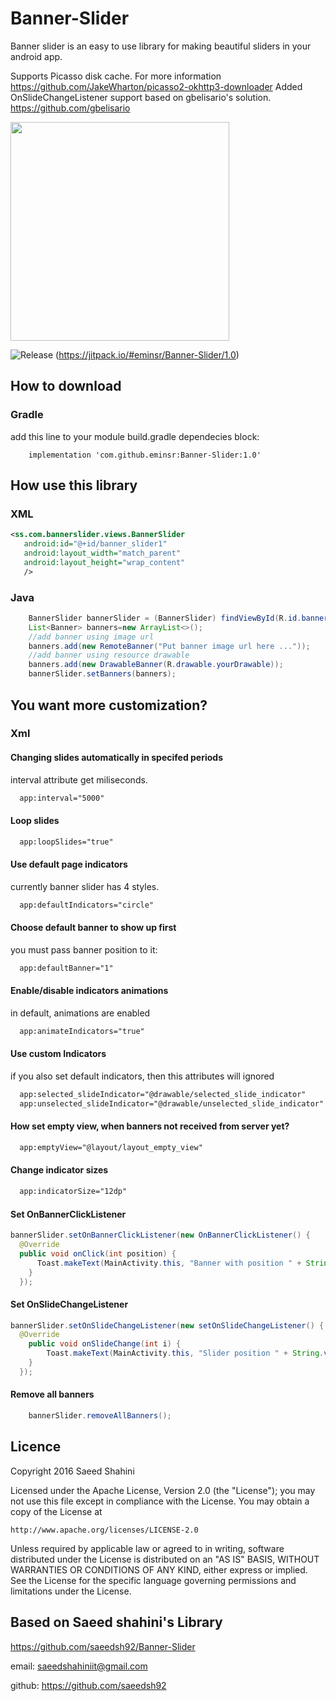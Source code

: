 # Banner-Slider
Banner slider is an easy to use library for making beautiful sliders in your android app.

Supports Picasso disk cache. For more information https://github.com/JakeWharton/picasso2-okhttp3-downloader
Added OnSlideChangeListener support based on gbelisario's solution. https://github.com/gbelisario

<img src="https://github.com/saeedsh92/Banner-Slider/blob/master/Screenshot_1481531647.png?raw=true" width="350">

![Release](https://jitpack.io/v/eminsr/Banner-Slider.svg)
(https://jitpack.io/#eminsr/Banner-Slider/1.0)

## How to download
### Gradle
add this line to your module build.gradle dependecies block:

        implementation 'com.github.eminsr:Banner-Slider:1.0'

## How use this library
### XML

```xml
<ss.com.bannerslider.views.BannerSlider
   android:id="@+id/banner_slider1"
   android:layout_width="match_parent"
   android:layout_height="wrap_content"
   />
```

### Java
```java
    BannerSlider bannerSlider = (BannerSlider) findViewById(R.id.banner_slider1);
    List<Banner> banners=new ArrayList<>();
    //add banner using image url
    banners.add(new RemoteBanner("Put banner image url here ..."));
    //add banner using resource drawable
    banners.add(new DrawableBanner(R.drawable.yourDrawable));
    bannerSlider.setBanners(banners);
```

## You want more customization?
### Xml
#### Changing slides automatically in specifed periods
interval attribute get miliseconds.
```xml
  app:interval="5000"
```


#### Loop slides
```xml
  app:loopSlides="true"
```


#### Use default page indicators
currently banner slider has 4 styles.
```xml
  app:defaultIndicators="circle"
```


#### Choose default banner to show up first
you must pass banner position to it:
```xml
  app:defaultBanner="1"
```


#### Enable/disable indicators animations
in default, animations are enabled
```xml
  app:animateIndicators="true"
```


#### Use custom Indicators
if you also set default indicators, then this attributes will ignored
```xml
  app:selected_slideIndicator="@drawable/selected_slide_indicator"
  app:unselected_slideIndicator="@drawable/unselected_slide_indicator"
```


#### How set empty view, when banners not received from server yet?
```xml
  app:emptyView="@layout/layout_empty_view"
```


#### Change indicator sizes
```xml
  app:indicatorSize="12dp"
```


#### Set OnBannerClickListener
```java
bannerSlider.setOnBannerClickListener(new OnBannerClickListener() {
  @Override
  public void onClick(int position) {
      Toast.makeText(MainActivity.this, "Banner with position " + String.valueOf(position) + " clicked!", Toast.LENGTH_SHORT).show();
    }
  });
```
#### Set OnSlideChangeListener
```java
bannerSlider.setOnSlideChangeListener(new setOnSlideChangeListener() {
  @Override
    public void onSlideChange(int i) {
        Toast.makeText(MainActivity.this, "Slider position " + String.valueOf(position), Toast.LENGTH_SHORT).show();
    }
  });
```
#### Remove all banners
```java
    bannerSlider.removeAllBanners();
```
## Licence
Copyright 2016 Saeed Shahini

Licensed under the Apache License, Version 2.0 (the "License");
you may not use this file except in compliance with the License.
You may obtain a copy of the License at

    http://www.apache.org/licenses/LICENSE-2.0

Unless required by applicable law or agreed to in writing, software
distributed under the License is distributed on an "AS IS" BASIS,
WITHOUT WARRANTIES OR CONDITIONS OF ANY KIND, either express or implied.
See the License for the specific language governing permissions and
limitations under the License.

## Based on Saeed shahini's Library

https://github.com/saeedsh92/Banner-Slider

email: saeedshahiniit@gmail.com

github: https://github.com/saeedsh92

